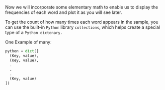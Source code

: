 <!--title={Calculating Word Frequency}-->

Now we will incorporate some elementary math to enable us to display the frequencies of each word and plot it as you will see later.

To get the count of how many times each word appears in the sample, you can use the built-in `Python` library `collections`, which helps create a special type of a `Python dictonary.`

One Example of many:

```python
python = dict([
  (Key, value),
  (Key, value),
  .
  .
  .
  (Key, value)
])
```

